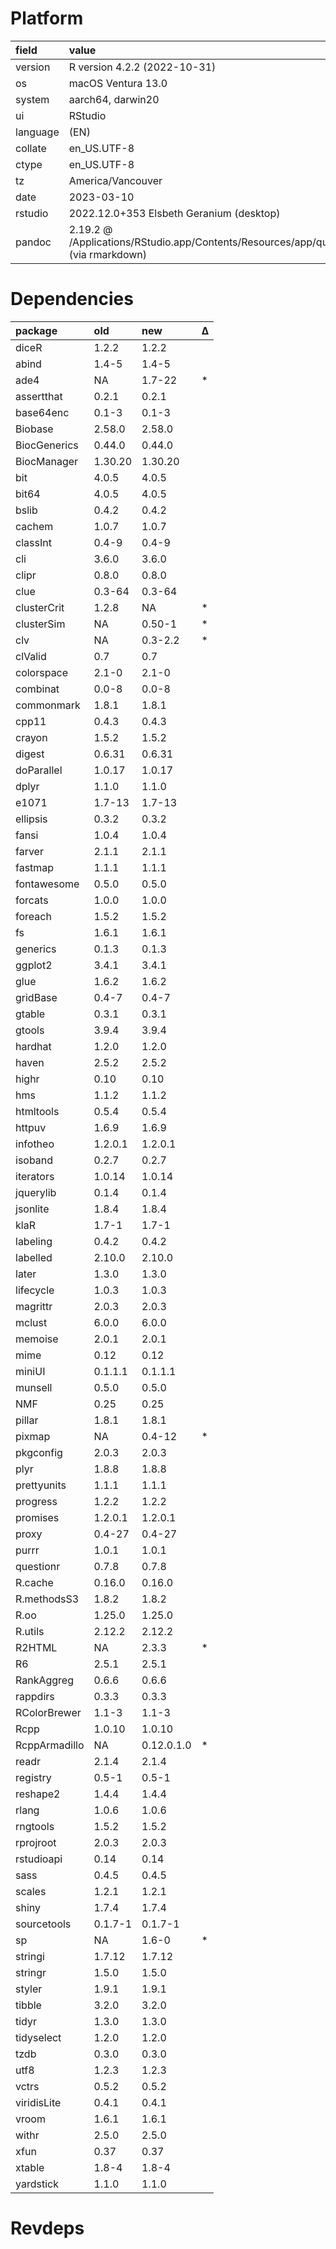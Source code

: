 # Platform

|field    |value                                                                                       |
|:--------|:-------------------------------------------------------------------------------------------|
|version  |R version 4.2.2 (2022-10-31)                                                                |
|os       |macOS Ventura 13.0                                                                          |
|system   |aarch64, darwin20                                                                           |
|ui       |RStudio                                                                                     |
|language |(EN)                                                                                        |
|collate  |en_US.UTF-8                                                                                 |
|ctype    |en_US.UTF-8                                                                                 |
|tz       |America/Vancouver                                                                           |
|date     |2023-03-10                                                                                  |
|rstudio  |2022.12.0+353 Elsbeth Geranium (desktop)                                                    |
|pandoc   |2.19.2 @ /Applications/RStudio.app/Contents/Resources/app/quarto/bin/tools/ (via rmarkdown) |

# Dependencies

|package       |old     |new        |Δ  |
|:-------------|:-------|:----------|:--|
|diceR         |1.2.2   |1.2.2      |   |
|abind         |1.4-5   |1.4-5      |   |
|ade4          |NA      |1.7-22     |*  |
|assertthat    |0.2.1   |0.2.1      |   |
|base64enc     |0.1-3   |0.1-3      |   |
|Biobase       |2.58.0  |2.58.0     |   |
|BiocGenerics  |0.44.0  |0.44.0     |   |
|BiocManager   |1.30.20 |1.30.20    |   |
|bit           |4.0.5   |4.0.5      |   |
|bit64         |4.0.5   |4.0.5      |   |
|bslib         |0.4.2   |0.4.2      |   |
|cachem        |1.0.7   |1.0.7      |   |
|classInt      |0.4-9   |0.4-9      |   |
|cli           |3.6.0   |3.6.0      |   |
|clipr         |0.8.0   |0.8.0      |   |
|clue          |0.3-64  |0.3-64     |   |
|clusterCrit   |1.2.8   |NA         |*  |
|clusterSim    |NA      |0.50-1     |*  |
|clv           |NA      |0.3-2.2    |*  |
|clValid       |0.7     |0.7        |   |
|colorspace    |2.1-0   |2.1-0      |   |
|combinat      |0.0-8   |0.0-8      |   |
|commonmark    |1.8.1   |1.8.1      |   |
|cpp11         |0.4.3   |0.4.3      |   |
|crayon        |1.5.2   |1.5.2      |   |
|digest        |0.6.31  |0.6.31     |   |
|doParallel    |1.0.17  |1.0.17     |   |
|dplyr         |1.1.0   |1.1.0      |   |
|e1071         |1.7-13  |1.7-13     |   |
|ellipsis      |0.3.2   |0.3.2      |   |
|fansi         |1.0.4   |1.0.4      |   |
|farver        |2.1.1   |2.1.1      |   |
|fastmap       |1.1.1   |1.1.1      |   |
|fontawesome   |0.5.0   |0.5.0      |   |
|forcats       |1.0.0   |1.0.0      |   |
|foreach       |1.5.2   |1.5.2      |   |
|fs            |1.6.1   |1.6.1      |   |
|generics      |0.1.3   |0.1.3      |   |
|ggplot2       |3.4.1   |3.4.1      |   |
|glue          |1.6.2   |1.6.2      |   |
|gridBase      |0.4-7   |0.4-7      |   |
|gtable        |0.3.1   |0.3.1      |   |
|gtools        |3.9.4   |3.9.4      |   |
|hardhat       |1.2.0   |1.2.0      |   |
|haven         |2.5.2   |2.5.2      |   |
|highr         |0.10    |0.10       |   |
|hms           |1.1.2   |1.1.2      |   |
|htmltools     |0.5.4   |0.5.4      |   |
|httpuv        |1.6.9   |1.6.9      |   |
|infotheo      |1.2.0.1 |1.2.0.1    |   |
|isoband       |0.2.7   |0.2.7      |   |
|iterators     |1.0.14  |1.0.14     |   |
|jquerylib     |0.1.4   |0.1.4      |   |
|jsonlite      |1.8.4   |1.8.4      |   |
|klaR          |1.7-1   |1.7-1      |   |
|labeling      |0.4.2   |0.4.2      |   |
|labelled      |2.10.0  |2.10.0     |   |
|later         |1.3.0   |1.3.0      |   |
|lifecycle     |1.0.3   |1.0.3      |   |
|magrittr      |2.0.3   |2.0.3      |   |
|mclust        |6.0.0   |6.0.0      |   |
|memoise       |2.0.1   |2.0.1      |   |
|mime          |0.12    |0.12       |   |
|miniUI        |0.1.1.1 |0.1.1.1    |   |
|munsell       |0.5.0   |0.5.0      |   |
|NMF           |0.25    |0.25       |   |
|pillar        |1.8.1   |1.8.1      |   |
|pixmap        |NA      |0.4-12     |*  |
|pkgconfig     |2.0.3   |2.0.3      |   |
|plyr          |1.8.8   |1.8.8      |   |
|prettyunits   |1.1.1   |1.1.1      |   |
|progress      |1.2.2   |1.2.2      |   |
|promises      |1.2.0.1 |1.2.0.1    |   |
|proxy         |0.4-27  |0.4-27     |   |
|purrr         |1.0.1   |1.0.1      |   |
|questionr     |0.7.8   |0.7.8      |   |
|R.cache       |0.16.0  |0.16.0     |   |
|R.methodsS3   |1.8.2   |1.8.2      |   |
|R.oo          |1.25.0  |1.25.0     |   |
|R.utils       |2.12.2  |2.12.2     |   |
|R2HTML        |NA      |2.3.3      |*  |
|R6            |2.5.1   |2.5.1      |   |
|RankAggreg    |0.6.6   |0.6.6      |   |
|rappdirs      |0.3.3   |0.3.3      |   |
|RColorBrewer  |1.1-3   |1.1-3      |   |
|Rcpp          |1.0.10  |1.0.10     |   |
|RcppArmadillo |NA      |0.12.0.1.0 |*  |
|readr         |2.1.4   |2.1.4      |   |
|registry      |0.5-1   |0.5-1      |   |
|reshape2      |1.4.4   |1.4.4      |   |
|rlang         |1.0.6   |1.0.6      |   |
|rngtools      |1.5.2   |1.5.2      |   |
|rprojroot     |2.0.3   |2.0.3      |   |
|rstudioapi    |0.14    |0.14       |   |
|sass          |0.4.5   |0.4.5      |   |
|scales        |1.2.1   |1.2.1      |   |
|shiny         |1.7.4   |1.7.4      |   |
|sourcetools   |0.1.7-1 |0.1.7-1    |   |
|sp            |NA      |1.6-0      |*  |
|stringi       |1.7.12  |1.7.12     |   |
|stringr       |1.5.0   |1.5.0      |   |
|styler        |1.9.1   |1.9.1      |   |
|tibble        |3.2.0   |3.2.0      |   |
|tidyr         |1.3.0   |1.3.0      |   |
|tidyselect    |1.2.0   |1.2.0      |   |
|tzdb          |0.3.0   |0.3.0      |   |
|utf8          |1.2.3   |1.2.3      |   |
|vctrs         |0.5.2   |0.5.2      |   |
|viridisLite   |0.4.1   |0.4.1      |   |
|vroom         |1.6.1   |1.6.1      |   |
|withr         |2.5.0   |2.5.0      |   |
|xfun          |0.37    |0.37       |   |
|xtable        |1.8-4   |1.8-4      |   |
|yardstick     |1.1.0   |1.1.0      |   |

# Revdeps

